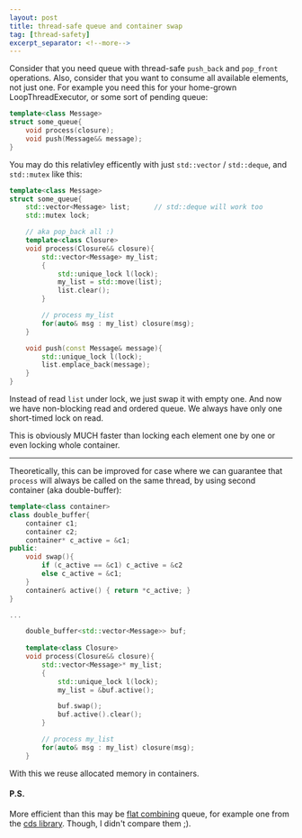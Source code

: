 ```yaml
---
layout: post
title: thread-safe queue and container swap
tag: [thread-safety]
excerpt_separator: <!--more-->
---
```


Consider that you need queue with thread-safe `push_back` and `pop_front` operations. Also, consider that you want to consume all available elements, not just one. For example you need this for your home-grown LoopThreadExecutor, or some sort of pending queue:

```c++
template<class Message>
struct some_queue{
    void process(closure);
    void push(Message&& message);
}
```

<!--more-->

You may do this relativley efficently with just `std::vector` / `std::deque`, and `std::mutex` like this:

```c++
template<class Message>
struct some_queue{
    std::vector<Message> list;      // std::deque will work too
    std::mutex lock;

    // aka pop_back all :)
    template<class Closure>
    void process(Closure&& closure){
        std::vector<Message> my_list;
        {
            std::unique_lock l(lock);
            my_list = std::move(list);
            list.clear();
        }

        // process my_list
        for(auto& msg : my_list) closure(msg);
    }

    void push(const Message& message){
        std::unique_lock l(lock);
        list.emplace_back(message);
    }
}
```

Instead of read `list` under lock, we just swap it with empty one.
And now we have non-blocking read and ordered queue. We always have only one short-timed lock on read.

This is obviously MUCH faster than locking each element one by one or even locking whole container.

---

Theoretically, this can be improved for case where we can guarantee that `process` will always be called on the same thread, by using second container (aka double-buffer):

```c++
template<class container>
class double_buffer{
    container c1;
    container c2;
    container* c_active = &c1;
public:
    void swap(){ 
        if (c_active == &c1) c_active = &c2 
        else c_active = &c1; 
    }
    container& active() { return *c_active; }
}

...

    double_buffer<std::vector<Message>> buf;
    
    template<class Closure>
    void process(Closure&& closure){
        std::vector<Message>* my_list;
        {
            std::unique_lock l(lock);
            my_list = &buf.active();

            buf.swap();
            buf.active().clear();
        }

        // process my_list
        for(auto& msg : my_list) closure(msg);
    }
```

With this we reuse allocated memory in containers.

#### P.S.

More efficient than this may be [flat combining](http://mcg.cs.tau.ac.il/papers/spaa2010-fc.pdf) queue, for example one from the [cds library](https://github.com/khizmax/libcds). Though, I didn't compare them ;).